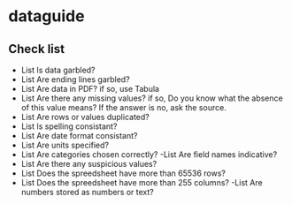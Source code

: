 # dataguide
## Check list
- List
Is data garbled?
- List
Are ending lines garbled?
- List
Are data in PDF? if so, use Tabula
- List
Are there any missing values? if so, Do you know what the absence of this value means? If the answer is no, ask the source.
- List
Are rows or values duplicated?
- List
Is spelling consistant?
- List
Are date format consistant? 
- List
Are units specified? 
- List
Are categories chosen correctly?
-List
Are field names indicative?
- List
Are there any suspicious values?
- List
Does the spreedsheet have more than 65536 rows?
- List
Does the spreedsheet have more than 255 columns?
-List
Are numbers stored as numbers or text?
